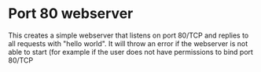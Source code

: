 # Port 80 webserver

This creates a simple webserver that listens on port 80/TCP and replies to all requests with "hello world". It will throw an error if the webserver is not able to start (for example if the user does not have permissions to bind port 80/TCP
